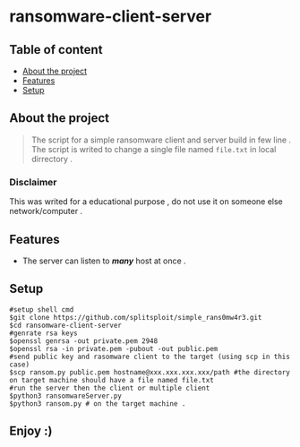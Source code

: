 # ransomware-client-server    
## Table of content 
* [About the project](#about-the-project)  
* [Features](#features)  
* [Setup](#setup)  
## About the project  
>The script for a simple ransomware client and server build in few line . The script is writed to change a single file named `file.txt` in local dirrectory .  
### Disclaimer  
This was writed for a educational purpose , do not use it on someone else network/computer .   
## Features  
* The server can listen to  ***many*** host at once .  

## Setup  
```shell  
#setup shell cmd  
$git clone https://github.com/splitsploit/simple_rans0mw4r3.git
$cd ransomware-client-server 
#genrate rsa keys
$openssl genrsa -out private.pem 2948
$openssl rsa -in private.pem -pubout -out public.pem
#send public key and rasomware client to the target (using scp in this case)
$scp ransom.py public.pem hostname@xxx.xxx.xxx.xxx/path #the directory on target machine should have a file named file.txt 
#run the server then the client or multiple client 
$python3 ransomwareServer.py
$python3 ransom.py # on the target machine .
```

## Enjoy :)